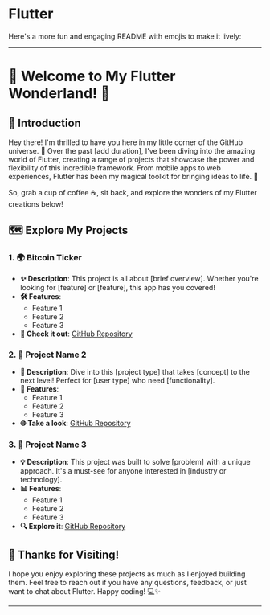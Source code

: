 # Flutter

Here's a more fun and engaging README with emojis to make it lively:

---

# 🌟 Welcome to My Flutter Wonderland! 🌟

## 👋 Introduction

Hey there! I'm thrilled to have you here in my little corner of the GitHub universe. 🚀 Over the past [add duration], I've been diving into the amazing world of Flutter, creating a range of projects that showcase the power and flexibility of this incredible framework. From mobile apps to web experiences, Flutter has been my magical toolkit for bringing ideas to life. 🌈

So, grab a cup of coffee ☕, sit back, and explore the wonders of my Flutter creations below!

## 🗺️ Explore My Projects

### 1. **🌍 Bitcoin Ticker**
   - **✨ Description**: This project is all about [brief overview]. Whether you're looking for [feature] or [feature], this app has you covered!
   - **🛠️ Features**: 
     - Feature 1
     - Feature 2
     - Feature 3
   - **🔗 Check it out**: [GitHub Repository](https://github.com/Khondwani/bitcoin-ticker-flutter)

### 2. **📱 Project Name 2**
   - **🚀 Description**: Dive into this [project type] that takes [concept] to the next level! Perfect for [user type] who need [functionality].
   - **🎨 Features**: 
     - Feature 1
     - Feature 2
     - Feature 3
   - **🌐 Take a look**: [GitHub Repository](#)

### 3. **💼 Project Name 3**
   - **💡 Description**: This project was built to solve [problem] with a unique approach. It's a must-see for anyone interested in [industry or technology].
   - **📊 Features**: 
     - Feature 1
     - Feature 2
     - Feature 3
   - **🔍 Explore it**: [GitHub Repository](#)

## 🎉 Thanks for Visiting!

I hope you enjoy exploring these projects as much as I enjoyed building them. Feel free to reach out if you have any questions, feedback, or just want to chat about Flutter. Happy coding! 💻✨

---
